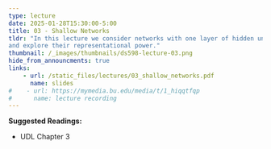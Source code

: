 ```yaml
---
type: lecture
date: 2025-01-28T15:30:00-5:00
title: 03 - Shallow Networks
tldr: "In this lecture we consider networks with one layer of hidden units
and explore their representational power."
thumbnail: /_images/thumbnails/ds598-lecture-03.png
hide_from_announcments: true
links: 
    - url: /static_files/lectures/03_shallow_networks.pdf
      name: slides
#    - url: https://mymedia.bu.edu/media/t/1_hiqqtfqp
#      name: lecture recording
---
```

**Suggested Readings:**
- UDL Chapter 3
